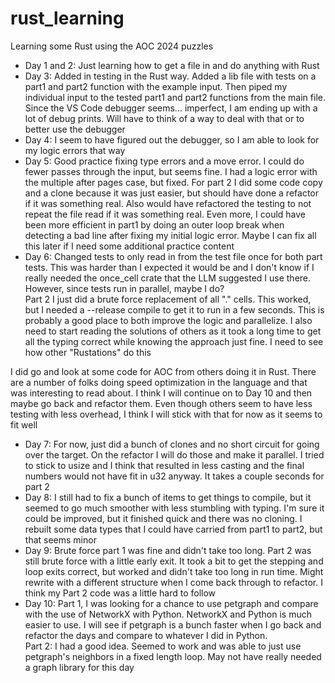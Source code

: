 # rust_learning
Learning some Rust using the AOC 2024 puzzles

* Day 1 and 2: Just learning how to get a file in and do anything with Rust
* Day 3: Added in testing in the Rust way. Added a lib file with tests on a part1 and part2 function with the example input. Then piped my individual input to the tested part1 and part2 functions from the main file. Since the VS Code debugger seems... imperfect, I am ending up with a lot of debug prints. Will have to think of a way to deal with that or to better use the debugger
* Day 4: I seem to have figured out the debugger, so I am able to look for my logic errors that way
* Day 5: Good practice fixing type errors and a move error. I could do fewer passes through the input, but seems fine. I had a logic error with the multiple after pages case, but fixed. For part 2 I did some code copy and a clone because it was just easier, but should have done a refactor if it was something real. Also would have refactored the testing to not repeat the file read if it was something real. Even more, I could have been more efficient in part1 by doing an outer loop break when detecting a bad line after fixing my initial logic error. Maybe I can fix all this later if I need some additional practice content
* Day 6: Changed tests to only read in from the test file once for both part tests. This was harder than I expected it would be and I don't know if I really needed the once_cell crate that the LLM suggested I use there. However, since tests run in parallel, maybe I do?  
Part 2 I just did a brute force replacement of all "." cells. This worked, but I needed a --release compile to get it to run in a few seconds. This is probably a good place to both improve the logic and parallelize. I also need to start reading the solutions of others as it took a long time to get all the typing correct while knowing the approach just fine. I need to see how other "Rustations" do this

I did go and look at some code for AOC from others doing it in Rust. There are a number of folks doing speed optimization in the language and that was interesting to read about. I think I will continue on to Day 10 and then maybe go back and refactor them. Even though others seem to have less testing with less overhead, I think I will stick with that for now as it seems to fit well

* Day 7: For now, just did a bunch of clones and no short circuit for going over the target. On the refactor I will do those and make it parallel. I tried to stick to usize and I think that resulted in less casting and the final numbers would not have fit in u32 anyway. It takes a couple seconds for part 2
* Day 8: I still had to fix a bunch of items to get things to compile, but it seemed to go much smoother with less stumbling with typing. I'm sure it could be improved, but it finished quick and there was no cloning. I rebuilt some data types that I could have carried from part1 to part2, but that seems minor
* Day 9: Brute force part 1 was fine and didn't take too long. Part 2 was still brute force with a little early exit. It took a bit to get the stepping and loop exits correct, but worked and didn't take too long in run time. Might rewrite with a different structure when I come back through to refactor. I think my Part 2 code was a little hard to follow
* Day 10: Part 1, I was looking for a chance to use petgraph and compare with the use of NetworkX with Python. NetworkX and Python is much easier to use. I will see if petgraph is a bunch faster when I go back and refactor the days and compare to whatever I did in Python.  
Part 2: I had a good idea. Seemed to work and was able to just use petgraph's neighbors in a fixed length loop. May not have really needed a graph library for this day